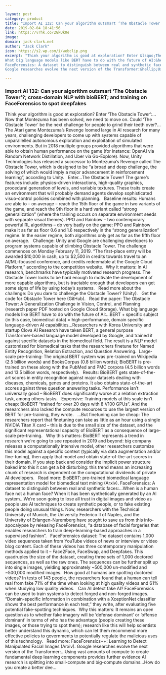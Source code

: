 ```yaml
---

layout: post
category: product
title: "Import AI 132: Can your algorithm outsmart ‘The Obstacle Tower’?; cross-domain NLP with bioBERT; and training on FaceForensics to spot deepfakes"
date: 2019-02-04 18:41:56
link: https://vrhk.co/2GkUk0e
image: 
domain: jack-clark.net
author: "Jack Clark"
icon: https://s2.wp.com/i/webclip.png
excerpt: "Think your algorithm is good at exploration? Enter &lsquo;The Obstacle Tower&rsquo;:&hellip;Now that Montezuma has been solved, we need to move on. Could &lsquo;The Obstacle Tower&rsquo; be the next challenge for people to grind their teeth over?&hellip;The Atari game Montezuma&rsquo;s Revenge loomed large in AI research for many years, challenging developers to come up with systems capable of unparallelled autonomous exploration and exploitation of simulated environments. But in 2018 multiple groups provided algorithms that were able to obtain human performance on the game (for instance: OpenAI via Random Network Distillation, and Uber via Go-Explore). Now, Unity Technologies has released a successor to Montezuma&rsquo;s Revenge called The Obstacle Tower, which is designed to be &ldquo;a broad and deep challenge, the solving of which would imply a major advancement in reinforcement learning&rdquo;, according to Unity. &nbsp;&nbsp;Enter&hellip;The Obstacle Tower! The game&rsquo;s features include: physics-driven interactions, high-quality graphics, procedural generation of levels, and variable textures. These traits create an environment that will probably demand agents develop sophisticated visuo-control policies combined with planning. &nbsp;&nbsp;Baseline results: Humans are able to &ndash; on average &ndash; reach the 15th floor of the game in two variants of the game, and reach the 9th floor in a hard variant called &ldquo;strong generalization&rdquo; (where the training occurs on separate environment seeds with separate visual themes). PPO and Rainbow &ndash; two contemporary powerful RL algorithms &ndash; do very badly on the game: PPO and Rainbow make it as far as floor 0.6 and 1.6 respectively in the &ldquo;strong generalization&rdquo; regime. In the easier regime, both algorithms only get as far as the fifth floor on average. &nbsp;&nbsp;Challenge: Unity and Google are challenging developers to program systems capable of climbing Obstacle Tower. The challenge commences on Monday February 11, 2019. &ldquo;The first-place entry will be awarded $10,000 in cash, up to $2,500 in credits towards travel to an AI/ML-focused conference, and credits redeemable at the Google Cloud Platform,&rdquo; according to the competition website.&nbsp; Why it matters: In AI research, benchmarks have typically motivated research progress. The Obstacle Tower looks to be hard enough to motivate the development of more capable algorithms, but is tractable enough that developers can get some signs of life by using today&rsquo;s systems. &nbsp;&nbsp;Read more about the challenge: Do you dare to challenge the Obstacle Tower? (Unity).&nbsp; &nbsp;Get the code for Obstacle Tower here (GitHub).&nbsp; &nbsp;Read the paper: The Obstacle Tower: A Generalization Challenge in Vision, Control, and Planning (research paper PDF hosted on Google Cloud Storage).
What big language models like BERT have to do with the future of AI:&hellip;BERT + specific subject (in this case, biomedical data) = high-performance, domain specific language-driven AI capabilities&hellip;Researchers with Korea University and startup Clova AI Research have taken BERT, a general purpose Transformer-based language model developed by Google, and trained it against specific datasets in the biomedical field. The result is a NLP model customized for biomedical tasks that the researchers finetune for Named Entity Recognition, Relation Extraction, and Question Answering.&nbsp;&nbsp;Large-scale pre-training: The original BERT system was pre-trained on Wikipedia (2.5 billion words) and BooksCorpus (0.8 billion words); BioBERT is pre-trained on these along with the PubMed and PMC corpora (4.5 billion words and 13.5 billion words, respectively). &nbsp;&nbsp;Results: BioBERT gets state-of-the-art scores in entity recognition against major datasets dealing with diseases, chemicals, genes and proteins. It also obtains state-of-the-art scores against three question answering tasks. Performance isn&rsquo;t universally good &ndash; BioBERT does significantly worse at a relation extraction task, among others tasks. &nbsp;&nbsp;Expensive: Training models at this scale isn&rsquo;t cheap: BioBERT &ldquo;trained for over 20 days with 8 V100 GPUs&rdquo;. And the researchers also lacked the compute resources to use the largest version of BERT for pre-training, they wrote. &nbsp;&nbsp;&hellip;But finetuning can be cheap: The researchers report that finetuning can take as little as an hour using a single NVIDIA Titan X card &ndash; this is due to the small size of the dataset, and the significant representational capacity of BioBERT as a consequence of large-scale pre-training. &nbsp;&nbsp;Why this matters: BioBERT represents a trend in research we&rsquo;re going to see repeated in 2019 and beyond: big company releases a computationally intensive model, other researchers customize this model against a specific context (typically via data augmentation and/or fine-tuning), then apply that model and obtain state-of-the-art scores in their domain. If you step back and consider the implicit power structure baked into this it can get a bit disturbing: this trend means an increasing chunk of research is dependent on the computational dividends of private AI developers. &nbsp;&nbsp;Read more: BioBERT: pre-trained biomedical language representation model for biomedical text mining (Arxiv).
FaceForensics: A dataset to distinguish between real and synthetic faces:&hellip;When is a human face not a human face? When it has been synthetically generated by an AI system&hellip;We&rsquo;re soon going to lose all trust in digital images and video as people use AI techniques to create synthetic people, or to fake existing people doing unusual things. Now, researchers with the Technical University of Munich, the University Federico II of Naples, and the University of Erlangen-Nuremberg have sought to save us from this info-apocalypse by releasing FaceForensics, &ldquo;a database of facial forgeries that enables researchers to train deep-learning-based approaches in a supervised fashion&rdquo;. &nbsp;&nbsp;FaceForensics dataset: The dataset contains 1,000 video sequences taken from YouTube videos of news or interview or video blog content. Each of these videos has three contemporary manipulation methods applied to it &ndash; Face2Face, FaceSwap, and Deepfakes. This quadruples the size of the dataset, creating three sets of 1,000 doctored sequences, as well as the raw ones. The sequences can be further split up into single images, yielding approximately ~500,000 un-modified and ~500,000 modified images.&nbsp; How good at humans are spotting doctored videos? In tests of 143 people, the researchers found that a human can tell real from fake 71% of the time when looking at high quality videos and 61% when studying low quality videos. &nbsp;&nbsp;Can AI detect fake AI? FaceForensics can be used to train systems to detect forged and non-forged images. &ldquo;Domain-specific information in combination with a XceptionNet classifier shows the best performance in each test,&rdquo; they write, after evaluating five potential fake-spotting techniques.&nbsp;&nbsp;Why this matters: It remains an open question as to whether fake imagery will be &lsquo;defense dominant&rsquo; or &lsquo;offense dominant&rsquo; in terms of who has the advantage (people creating these images, or those trying to spot them); research like this will help scientists better understand this dynamic, which can let them recommend more effective policies to governments to potentially regulate the malicious uses of this technology. &nbsp;&nbsp;Read more: FaceForensics++: Learning to Detect Manipulated Facial Images (Arxiv).
Google researches evolve the next version of the Transformer:&hellip;Using vast amounts of compute to create fundamental deep learning components provides further evidence AI research is splitting into small-compute and big-compute domains&hellip;How do you create a better dee…"

---
```


### Import AI 132: Can your algorithm outsmart ‘The Obstacle Tower’?; cross-domain NLP with bioBERT; and training on FaceForensics to spot deepfakes

Think your algorithm is good at exploration? Enter &lsquo;The Obstacle Tower&rsquo;:&hellip;Now that Montezuma has been solved, we need to move on. Could &lsquo;The Obstacle Tower&rsquo; be the next challenge for people to grind their teeth over?&hellip;The Atari game Montezuma&rsquo;s Revenge loomed large in AI research for many years, challenging developers to come up with systems capable of unparallelled autonomous exploration and exploitation of simulated environments. But in 2018 multiple groups provided algorithms that were able to obtain human performance on the game (for instance: OpenAI via Random Network Distillation, and Uber via Go-Explore). Now, Unity Technologies has released a successor to Montezuma&rsquo;s Revenge called The Obstacle Tower, which is designed to be &ldquo;a broad and deep challenge, the solving of which would imply a major advancement in reinforcement learning&rdquo;, according to Unity. &nbsp;&nbsp;Enter&hellip;The Obstacle Tower! The game&rsquo;s features include: physics-driven interactions, high-quality graphics, procedural generation of levels, and variable textures. These traits create an environment that will probably demand agents develop sophisticated visuo-control policies combined with planning. &nbsp;&nbsp;Baseline results: Humans are able to &ndash; on average &ndash; reach the 15th floor of the game in two variants of the game, and reach the 9th floor in a hard variant called &ldquo;strong generalization&rdquo; (where the training occurs on separate environment seeds with separate visual themes). PPO and Rainbow &ndash; two contemporary powerful RL algorithms &ndash; do very badly on the game: PPO and Rainbow make it as far as floor 0.6 and 1.6 respectively in the &ldquo;strong generalization&rdquo; regime. In the easier regime, both algorithms only get as far as the fifth floor on average. &nbsp;&nbsp;Challenge: Unity and Google are challenging developers to program systems capable of climbing Obstacle Tower. The challenge commences on Monday February 11, 2019. &ldquo;The first-place entry will be awarded $10,000 in cash, up to $2,500 in credits towards travel to an AI/ML-focused conference, and credits redeemable at the Google Cloud Platform,&rdquo; according to the competition website.&nbsp; Why it matters: In AI research, benchmarks have typically motivated research progress. The Obstacle Tower looks to be hard enough to motivate the development of more capable algorithms, but is tractable enough that developers can get some signs of life by using today&rsquo;s systems. &nbsp;&nbsp;Read more about the challenge: Do you dare to challenge the Obstacle Tower? (Unity).&nbsp; &nbsp;Get the code for Obstacle Tower here (GitHub).&nbsp; &nbsp;Read the paper: The Obstacle Tower: A Generalization Challenge in Vision, Control, and Planning (research paper PDF hosted on Google Cloud Storage).
What big language models like BERT have to do with the future of AI:&hellip;BERT + specific subject (in this case, biomedical data) = high-performance, domain specific language-driven AI capabilities&hellip;Researchers with Korea University and startup Clova AI Research have taken BERT, a general purpose Transformer-based language model developed by Google, and trained it against specific datasets in the biomedical field. The result is a NLP model customized for biomedical tasks that the researchers finetune for Named Entity Recognition, Relation Extraction, and Question Answering.&nbsp;&nbsp;Large-scale pre-training: The original BERT system was pre-trained on Wikipedia (2.5 billion words) and BooksCorpus (0.8 billion words); BioBERT is pre-trained on these along with the PubMed and PMC corpora (4.5 billion words and 13.5 billion words, respectively). &nbsp;&nbsp;Results: BioBERT gets state-of-the-art scores in entity recognition against major datasets dealing with diseases, chemicals, genes and proteins. It also obtains state-of-the-art scores against three question answering tasks. Performance isn&rsquo;t universally good &ndash; BioBERT does significantly worse at a relation extraction task, among others tasks. &nbsp;&nbsp;Expensive: Training models at this scale isn&rsquo;t cheap: BioBERT &ldquo;trained for over 20 days with 8 V100 GPUs&rdquo;. And the researchers also lacked the compute resources to use the largest version of BERT for pre-training, they wrote. &nbsp;&nbsp;&hellip;But finetuning can be cheap: The researchers report that finetuning can take as little as an hour using a single NVIDIA Titan X card &ndash; this is due to the small size of the dataset, and the significant representational capacity of BioBERT as a consequence of large-scale pre-training. &nbsp;&nbsp;Why this matters: BioBERT represents a trend in research we&rsquo;re going to see repeated in 2019 and beyond: big company releases a computationally intensive model, other researchers customize this model against a specific context (typically via data augmentation and/or fine-tuning), then apply that model and obtain state-of-the-art scores in their domain. If you step back and consider the implicit power structure baked into this it can get a bit disturbing: this trend means an increasing chunk of research is dependent on the computational dividends of private AI developers. &nbsp;&nbsp;Read more: BioBERT: pre-trained biomedical language representation model for biomedical text mining (Arxiv).
FaceForensics: A dataset to distinguish between real and synthetic faces:&hellip;When is a human face not a human face? When it has been synthetically generated by an AI system&hellip;We&rsquo;re soon going to lose all trust in digital images and video as people use AI techniques to create synthetic people, or to fake existing people doing unusual things. Now, researchers with the Technical University of Munich, the University Federico II of Naples, and the University of Erlangen-Nuremberg have sought to save us from this info-apocalypse by releasing FaceForensics, &ldquo;a database of facial forgeries that enables researchers to train deep-learning-based approaches in a supervised fashion&rdquo;. &nbsp;&nbsp;FaceForensics dataset: The dataset contains 1,000 video sequences taken from YouTube videos of news or interview or video blog content. Each of these videos has three contemporary manipulation methods applied to it &ndash; Face2Face, FaceSwap, and Deepfakes. This quadruples the size of the dataset, creating three sets of 1,000 doctored sequences, as well as the raw ones. The sequences can be further split up into single images, yielding approximately ~500,000 un-modified and ~500,000 modified images.&nbsp; How good at humans are spotting doctored videos? In tests of 143 people, the researchers found that a human can tell real from fake 71% of the time when looking at high quality videos and 61% when studying low quality videos. &nbsp;&nbsp;Can AI detect fake AI? FaceForensics can be used to train systems to detect forged and non-forged images. &ldquo;Domain-specific information in combination with a XceptionNet classifier shows the best performance in each test,&rdquo; they write, after evaluating five potential fake-spotting techniques.&nbsp;&nbsp;Why this matters: It remains an open question as to whether fake imagery will be &lsquo;defense dominant&rsquo; or &lsquo;offense dominant&rsquo; in terms of who has the advantage (people creating these images, or those trying to spot them); research like this will help scientists better understand this dynamic, which can let them recommend more effective policies to governments to potentially regulate the malicious uses of this technology. &nbsp;&nbsp;Read more: FaceForensics++: Learning to Detect Manipulated Facial Images (Arxiv).
Google researches evolve the next version of the Transformer:&hellip;Using vast amounts of compute to create fundamental deep learning components provides further evidence AI research is splitting into small-compute and big-compute domains&hellip;How do you create a better dee…